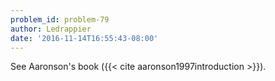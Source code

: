 ```yaml
---
problem_id: problem-79
author: Ledrappier
date: '2016-11-14T16:55:43-08:00'
---
```

See Aaronson's book ({{< cite aaronson1997introduction >}}).

